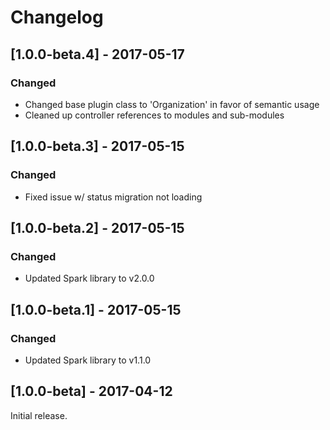 Changelog
=========

## [1.0.0-beta.4] - 2017-05-17
### Changed
- Changed base plugin class to 'Organization' in favor of semantic usage
- Cleaned up controller references to modules and sub-modules

## [1.0.0-beta.3] - 2017-05-15
### Changed
- Fixed issue w/ status migration not loading

## [1.0.0-beta.2] - 2017-05-15
### Changed
- Updated Spark library to v2.0.0

## [1.0.0-beta.1] - 2017-05-15
### Changed
- Updated Spark library to v1.1.0

## [1.0.0-beta] - 2017-04-12

Initial release.
